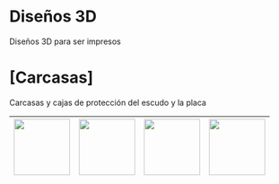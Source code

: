 # Diseños 3D
Diseños 3D para ser impresos

# [Carcasas]
Carcasas y cajas de protección del escudo y la placa

|[<img src="https://github.com/EchidnaShield/Recursos/blob/master/Dise%C3%B1os3D/Carcasas/TapaShield/Echidnalogo.png" height="100"/> </p>](https://github.com/EchidnaShield/Recursos/blob/master/Dise%C3%B1os3D/Carcasas/TapaShield/Tapa_logo.stl) |[<img src="https://github.com/EchidnaShield/Recursos/blob/master/Dise%C3%B1os3D/Carcasas/TapaShield/tapanombre.png" height="100"/> </p>](https://github.com/EchidnaShield/Recursos/blob/master/Dise%C3%B1os3D/Carcasas/TapaShield/tapa_nombre.stl)|[<img src="https://github.com/EchidnaShield/Recursos/blob/master/Dise%C3%B1os3D/Carcasas/Base_Shield/carcasa.png" height="100"/> </p>](https://github.com/EchidnaShield/Recursos/blob/master/Dise%C3%B1os3D/Carcasas/Base_Shield/Caixa_echidnaShield_001.stl)|[<img src="https://github.com/EchidnaShield/Recursos/blob/master/Dise%C3%B1os3D/Carcasas/Base_Black/Caixa_Black.png" height="100"/> </p>](https://github.com/EchidnaShield/Recursos/blob/master/Dise%C3%B1os3D/Carcasas/Base_Black/Caixa_EchidnaBlack.stl)|
| ----- | ----- | ----- | ----- |

